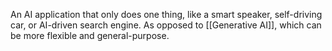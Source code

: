 An AI application that only does one thing, like a smart speaker, self-driving car, or AI-driven search engine. 
As opposed to [[Generative AI]], which can be more flexible and general-purpose. 